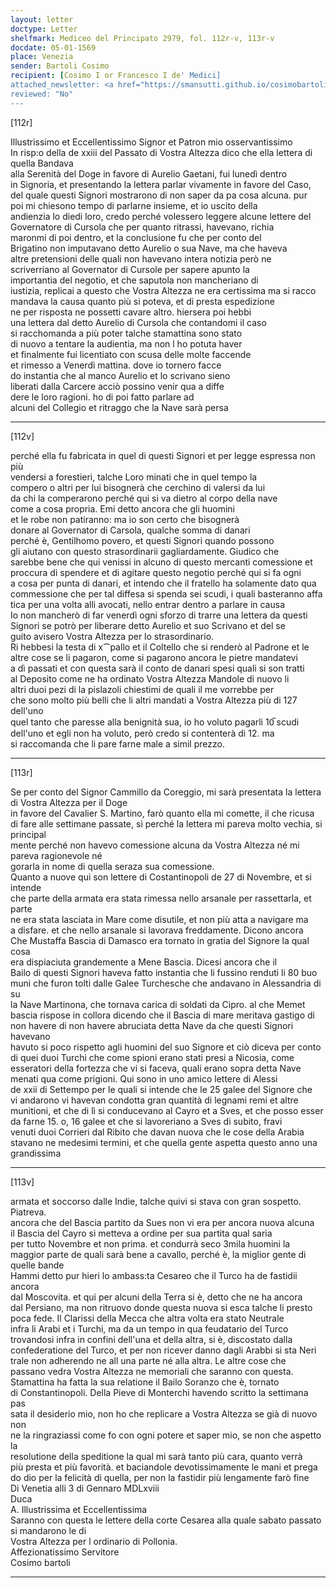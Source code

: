 ```yaml
---
layout: letter
doctype: Letter
shelfmark: Mediceo del Principato 2979, fol. 112r-v, 113r-v
docdate: 05-01-1569
place: Venezia
sender: Bartoli Cosimo
recipient: [Cosimo I or Francesco I de' Medici]
attached_newsletter: <a href="https://smansutti.github.io/cosimobartoli/texts/3080_122/">3080_122</a>
reviewed: "No"
---
```


[112r]  
  
  
Illustrissimo et Eccellentissimo Signor et Patron mio osservantissimo  
In risp:o della de xxiii del Passato di Vostra Altezza dico che ella lettera di quella Bandava  
alla Serenità del Doge in favore di Aurelio Gaetani, fui lunedì dentro  
in Signoria, et presentando la lettera parlar vivamente in favore del Caso,  
del quale questi Signori mostrarono di non saper da pa cosa alcuna. pur  
poi mi chiesono tempo di parlarne insieme, et io uscito della  
andienzia lo diedi loro, credo perché volessero leggere alcune lettere del  
Governatore di Cursola che per quanto ritrassi, havevano, richia  
maronmi di poi dentro, et la conclusione fu che per conto del  
Brigatino non imputavano detto Aurelio o sua Nave, ma che haveva  
altre pretensioni delle quali non havevano intera notizia però ne  
scriverriano al Governator di Cursole per sapere apunto la  
importantia del negotio, et che saputola non mancheriano di  
iustizia, replicai a questo che Vostra Altezza ne era certissima ma si racco  
mandava la causa quanto più si poteva, et di presta espedizione  
ne per risposta ne possetti cavare altro. hiersera poi hebbi  
una lettera dal detto Aurelio di Cursola che contandomi il caso  
si racchomanda a più poter talche stamattina sono stato  
di nuovo a tentare la audientia, ma non l ho potuta haver  
et finalmente fui licentiato con scusa delle molte faccende  
et rimesso a Venerdì mattina. dove io tornero facce  
do instantia che al manco Aurelio et lo scrivano sieno  
liberati dalla Carcere acciò possino venir qua a diffe  
dere le loro ragioni. ho di poi fatto parlare ad  
alcuni del Collegio et ritraggo che la Nave sarà persa  
  
---  

[112v]  
  
  
perché ella fu fabricata in quel di questi Signori et per legge espressa non più  
vendersi a forestieri, talche Loro minati che in quel tempo la  
compero o altri per lui bisognerà che cerchino di valersi da lui  
da chi la comperarono perché qui si va dietro al corpo della nave  
come a cosa propria. Emi detto ancora che gli huomini  
et le robe non patiranno: ma io son certo che bisognerà  
donare al Governator di Carsola, qualche somma di danari  
perché è, Gentilhomo povero, et questi Signori quando possono  
gli aiutano con questo strasordinarii gagliardamente. Giudico che  
sarebbe bene che qui venissi in alcuno di questo mercanti comessione et  
proccura di spendere et di agitare questo negotio perché qui si fa ogni  
a cosa per punta di danari, et intendo che il fratello ha solamente dato qua  
commessione che per tal diffesa si spenda sei scudi, i quali basteranno affa  
tica per una volta alli avocati, nello entrar dentro a parlare in causa  
Io non mancherò di far venerdì ogni sforzo di trarre una lettera da questi  
Signori se potrò per liberare detto Aurelio et suo Scrivano et del se  
guito avisero Vostra Altezza per lo strasordinario.  
Ri hebbesi la testa di x⁀pallo et il Coltello che si renderò al Padrone et le  
altre cose se li pagaron, come si pagarono ancora le pietre mandatevi  
a dì passati et con questa sarà il conto de danari spesi quali si son tratti  
al Deposito come ne ha ordinato Vostra Altezza Mandole di nuovo li  
altri duoi pezi di la pislazoli chiestimi de quali il me vorrebbe per  
che sono molto più belli che li altri mandati a Vostra Altezza più di 127 dell'uno  
quel tanto che paresse alla benignità sua, io ho voluto pagarli 10̅ scudi  
dell'uno et egli non ha voluto, però credo si contenterà di 12. ma  
si raccomanda che li pare farne male a simil prezzo.  
  
---  

[113r]  
  
  
Se per conto del Signor Cammillo da Coreggio, mi sarà presentata la lettera di Vostra Altezza per il Doge  
in favore del Cavalier S. Martino, farò quanto ella mi comette, il che ricusa  
di fare alle settimane passate, sì perché la lettera mi pareva molto vechia, si principal  
mente perché non havevo comessione alcuna da Vostra Altezza né mi pareva ragionevole né  
gorarla in nome di quella seraza sua comessione.  
Quanto a nuove qui son lettere di Costantinopoli de 27 di Novembre, et si intende  
che parte della armata era stata rimessa nello arsanale per rassettarla, et parte  
ne era stata lasciata in Mare come disutile, et non più atta a navigare ma  
a disfare. et che nello arsanale si lavorava freddamente. Dicono ancora  
Che Mustaffa Bascia di Damasco era tornato in gratia del Signore la qual cosa  
era dispiaciuta grandemente a Mene Bascia. Dicesi ancora che il  
Bailo di questi Signori haveva fatto instantia che li fussino renduti li 80 buo  
muni che furon tolti dalle Galee Turchesche che andavano in Alessandria di su  
la Nave Martinona, che tornava carica di soldati da Cipro. al che Memet  
bascia rispose in collora dicendo che il Bascia di mare meritava gastigo di  
non havere di non havere abruciata detta Nave da che questi Signori havevano  
havuto si poco rispetto agli huomini del suo Signore et ciò diceva per conto  
di quei duoi Turchi che come spioni erano stati presi a Nicosia, come  
esseratori della fortezza che vi si faceva, quali erano sopra detta Nave  
menati qua come prigioni. Qui sono in uno amico lettere di Alessi  
de xxii di Settempo per le quali si intende che le 25 galee del Signore che  
vi andarono vi havevan condotta gran quantità di legnami remi et altre  
munitioni, et che di lì si conducevano al Cayro et a Sves, et che posso esser  
da farne 15. o, 16 galee et che si lavoreriano a Sves di subito, fravi  
venuti duoi Corrieri dal Ribito che davan nuova che le cose della Arabia  
stavano ne medesimi termini, et che quella gente aspetta questo anno una grandissima  
  
---  

[113v]  
  
  
armata et soccorso dalle Indie, talche quivi si stava con gran sospetto. Piatreva.  
ancora che del Bascia partito da Sues non vi era per ancora nuova alcuna  
il Bascia del Cayro si metteva a ordine per sua partita qual saria  
per tutto Novembre et non prima. et condurrà seco 3mila huomini la  
maggior parte de quali sarà bene a cavallo, perché è, la miglior gente di quelle bande  
Hammi detto pur hieri lo ambass:ta Cesareo che il Turco ha de fastidii ancora  
dal Moscovita. et qui per alcuni della Terra si è, detto che ne ha ancora  
dal Persiano, ma non ritruovo donde questa nuova si esca talche li presto  
poca fede. Il Clarissi della Mecca che altra volta era stato Neutrale  
infra li Arabi et i Turchi, ma da un tempo in qua feudatario del Turco  
trovandosi infra in confini dell'una et della altra, si è, discostato dalla  
confederatione del Turco, et per non ricever danno dagli Arabbi si sta Neri  
trale non adherendo ne all una parte né alla altra. Le altre cose che  
passano vedra Vostra Altezza ne memoriali che saranno con questa.  
Stamattina ha fatta la sua relatione il Bailo Soranzo che è, tornato  
di Constantinopoli. Della Pieve di Monterchi havendo scritto la settimana pas  
sata il desiderio mio, non ho che replicare a Vostra Altezza se già di nuovo non  
ne la ringraziassi come fo con ogni potere et saper mio, se non che aspetto la  
resolutione della speditione la qual mi sarà tanto più cara, quanto verrà  
più presta et più favorità. et baciandole devotissimamente le mani et prega  
do dio per la felicità di quella, per non la fastidir più lengamente farò fine  
Di Venetia alli 3 di Gennaro MDLxviii  
Duca  
A. Illustrissima et Eccellentissima  
Saranno con questa le lettere della corte Cesarea alla quale sabato passato si mandarono le di  
Vostra Altezza per l ordinario di Pollonia.  
Affezionatissimo Servitore  
Cosimo bartoli  
  
---  

